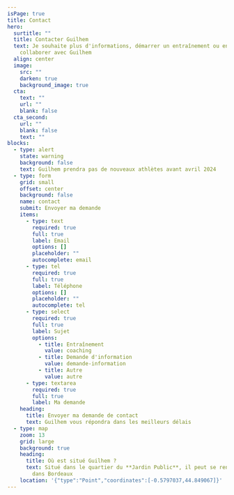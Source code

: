 ```yaml
---
isPage: true
title: Contact
hero:
  surtitle: ""
  title: Contacter Guilhem
  text: J﻿e souhaite plus d'informations, démarrer un entraînement ou encore
    collaborer avec Guilhem
  align: center
  image:
    src: ""
    darken: true
    background_image: true
  cta:
    text: ""
    url: ""
    blank: false
  cta_second:
    url: ""
    blank: false
    text: ""
blocks:
  - type: alert
    state: warning
    background: false
    text: Guilhem prendra pas de nouveaux athlètes avant avril 2024
  - type: form
    grid: small
    offset: center
    background: false
    name: contact
    submit: Envoyer ma demande
    items:
      - type: text
        required: true
        full: true
        label: Email
        options: []
        placeholder: ""
        autocomplete: email
      - type: tel
        required: true
        full: true
        label: Téléphone
        options: []
        placeholder: ""
        autocomplete: tel
      - type: select
        required: true
        full: true
        label: Sujet
        options:
          - title: Entraînement
            value: coaching
          - title: Demande d'information
            value: demande-information
          - title: Autre
            value: autre
      - type: textarea
        required: true
        full: true
        label: Ma demande
    heading:
      title: Envoyer ma demande de contact
      text: G﻿uilhem vous répondra dans les meilleurs délais
  - type: map
    zoom: 13
    grid: large
    background: true
    heading:
      title: Où est situé Guilhem ?
      text: Situé dans le quartier du **Jardin Public**, il peut se rendre rapidement
        dans Bordeaux
    location: '{"type":"Point","coordinates":[-0.5797037,44.849067]}'
---
```

